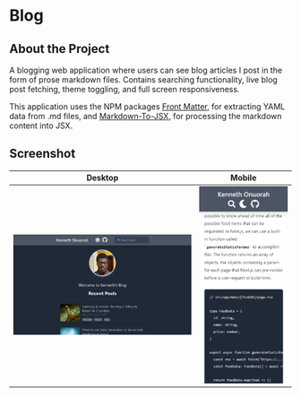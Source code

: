 # **Blog**
## **About the Project**

A blogging web application where users can see blog articles I post in the form of prose markdown files. Contains searching functionality, live blog post fetching, theme toggling, and full screen responsiveness.

This application uses the NPM packages [Front Matter](https://www.npmjs.com/package/front-matter), for extracting YAML data from .md files, and [Markdown-To-JSX](https://www.npmjs.com/package/markdown-to-jsx), for processing the markdown content into JSX.

## **Screenshot**
| Desktop | Mobile |
|:---:|:---:|
| ![readme_preview](docs/app_screenshot_desktop.png) | ![readme_preview](docs/app_screenshot_mobile.png)  |